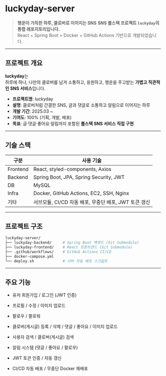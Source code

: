 # luckyday-server

> **행운이 가득한 하루, 클로버로 이어지는 SNS**
> **SNS 풀스택 프로젝트 `luckyday`의 통합 레포지토리입니다.**  
> React + Spring Boot + Docker + GitHub Actions 기반으로 개발되었습니다.

---

## 프로젝트 개요

**luckyday**는  
하루에 하나, 나만의 클로버를 남겨 소통하고, 응원하고, 행운을 주고받는 
**가볍고 직관적인 SNS 서비스**입니다.

- **프로젝트명**: luckyday
- **설명**: 클로버처럼 간결한 SNS, 글과 댓글로 소통하고 알림으로 이어지는 하루
- **개발 기간**: 2025.03 ~ 
- **기여도**: 100% (기획, 개발, 배포)
- **목표**: 글·댓글·좋아요·알림까지 포함된 **풀스택 SNS 서비스 직접 구현**

---

## 기술 스택

| 구분 | 사용 기술 |
|------|------------|
| Frontend | React, styled-components, Axios |
| Backend | Spring Boot, JPA, Spring Security, JWT |
| DB | MySQL |
| Infra | Docker, GitHub Actions, EC2, SSH, Nginx |
| 기타 | 서브모듈, CI/CD 자동 배포, 무중단 배포, JWT 토큰 갱신 |

---

## 프로젝트 구조

```bash
luckyday-server/
├── luckyday-backend/     # Spring Boot 백엔드 (Git Submodule)
├── luckyday-frontend/    # React 프론트엔드 (Git Submodule)
├── .github/workflows/    # GitHub Actions CI/CD
├── docker-compose.yml
└── deploy.sh             # 서버 자동 배포 스크립트
```

---

## 주요 기능
- 유저 회원가입 / 로그인 (JWT 인증)

- 프로필 / 수정 / 이미지 업로드

- 팔로우 / 팔로워

- 클로버(게시글) 등록 / 삭제 / 댓글 / 좋아요 / 이미지 업로드

- 사용자 검색 / 클로버(게시글) 검색

- 알림 시스템 (댓글 / 좋아요 / 팔로우)

- JWT 토큰 인증 / 자동 갱신

- CI/CD 자동 배포 / 무중단 Docker 재배포